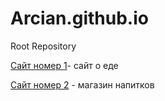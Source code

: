 # Arcian.github.io
Root Repository

  [Сайт номер 1](Arcian.github.io/Lemon/ "первый вайт")- сайт о еде
  
  [Сайт номер 2](Arcian.github.io/tannergoods/ "первый вайт") - магазин напитков
